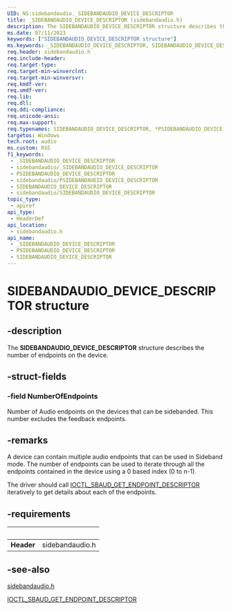 ```yaml
---
UID: NS:sidebandaudio._SIDEBANDAUDIO_DEVICE_DESCRIPTOR
title: _SIDEBANDAUDIO_DEVICE_DESCRIPTOR (sidebandaudio.h)
description: The SIDEBANDAUDIO_DEVICE_DESCRIPTOR structure describes the number of endpoints on the device.
ms.date: 07/11/2023
keywords: ["SIDEBANDAUDIO_DEVICE_DESCRIPTOR structure"]
ms.keywords: _SIDEBANDAUDIO_DEVICE_DESCRIPTOR, SIDEBANDAUDIO_DEVICE_DESCRIPTOR, *PSIDEBANDAUDIO_DEVICE_DESCRIPTOR,
req.header: sidebandaudio.h
req.include-header: 
req.target-type: 
req.target-min-winverclnt: 
req.target-min-winversvr: 
req.kmdf-ver: 
req.umdf-ver: 
req.lib: 
req.dll: 
req.ddi-compliance: 
req.unicode-ansi: 
req.max-support: 
req.typenames: SIDEBANDAUDIO_DEVICE_DESCRIPTOR, *PSIDEBANDAUDIO_DEVICE_DESCRIPTOR
targetos: Windows
tech.root: audio
ms.custom: RS5
f1_keywords:
 - _SIDEBANDAUDIO_DEVICE_DESCRIPTOR
 - sidebandaudio/_SIDEBANDAUDIO_DEVICE_DESCRIPTOR
 - PSIDEBANDAUDIO_DEVICE_DESCRIPTOR
 - sidebandaudio/PSIDEBANDAUDIO_DEVICE_DESCRIPTOR
 - SIDEBANDAUDIO_DEVICE_DESCRIPTOR
 - sidebandaudio/SIDEBANDAUDIO_DEVICE_DESCRIPTOR
topic_type:
 - apiref
api_type:
 - HeaderDef
api_location:
 - sidebandaudio.h
api_name:
 - _SIDEBANDAUDIO_DEVICE_DESCRIPTOR
 - PSIDEBANDAUDIO_DEVICE_DESCRIPTOR
 - SIDEBANDAUDIO_DEVICE_DESCRIPTOR
---
```


# SIDEBANDAUDIO_DEVICE_DESCRIPTOR structure

## -description

The **SIDEBANDAUDIO_DEVICE_DESCRIPTOR** structure describes the number of endpoints on the device.

## -struct-fields

### -field NumberOfEndpoints

Number of Audio endpoints on the devices that can be sidebanded.  This number excludes the feedback endpoints.

## -remarks

A device can contain multiple audio endpoints that can be used in Sideband mode. The number of endpoints can be used to iterate through all the endpoints contained in the device using a 0 based index (0 to n-1).

The driver should call <a href="/windows-hardware/drivers/ddi/sidebandaudio/ni-sidebandaudio-ioctl_sbaud_get_endpoint_descriptor">IOCTL_SBAUD_GET_ENDPOINT_DESCRIPTOR</a> iteratively to get details about each of the endpoints.

## -requirements

| &nbsp; | &nbsp; |
| ---- |:---- |
| **Header** | sidebandaudio.h |

## -see-also

[sidebandaudio.h](index.md)

<a href="/windows-hardware/drivers/ddi/sidebandaudio/ni-sidebandaudio-ioctl_sbaud_get_endpoint_descriptor">IOCTL_SBAUD_GET_ENDPOINT_DESCRIPTOR</a>

